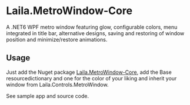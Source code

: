# Laila.MetroWindow-Core
A .NET6 WPF metro window featuring glow, configurable colors, menu integrated in title bar, alternative designs, saving and restoring of window position and minimize/restore animations.

## Usage
Just add the Nuget package [Laila.MetroWindow-Core](https://www.nuget.org/packages/Laila.MetroWindow-Core), add the Base resourcedictionary and one for the color of your liking and inherit your window from Laila.Controls.MetroWindow.

See sample app and source code.
